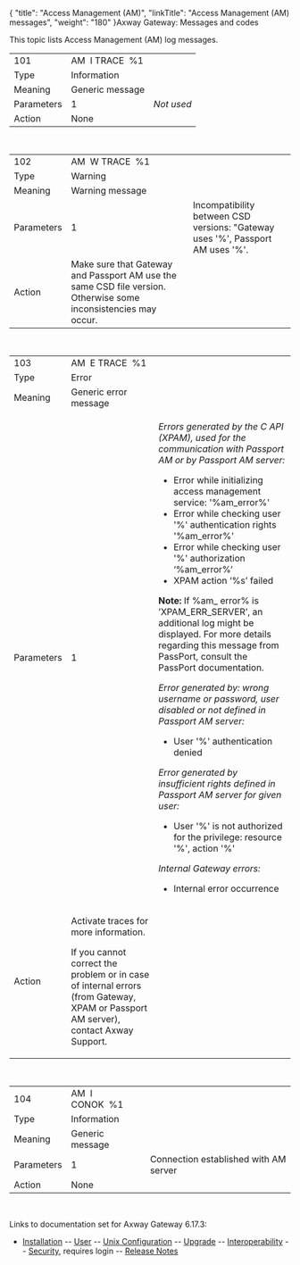 {
    "title": "Access Management (AM)",
    "linkTitle": "Access Management (AM) messages",
    "weight": "180"
}<span class="mc-variable axway_variables.Component_Long_Name variable">Axway Gateway</span>: Messages and codes

This topic lists Access Management (AM) log messages.

<table>
         
         
         
         
   
   <tbody>
      <tr>
         <td><span id="AM101I"></span>101         </td>
         <td>AM  I TRACE  %1         </td>
      </tr>
      <tr>
         <td>Type         </td>
         <td>Information         </td>
      </tr>
      <tr>
         <td>Meaning         </td>
         <td>Generic message         </td>
      </tr>
      <tr>
         <td>Parameters         </td>
         <td>1         </td>
         <td><em>Not used</em>         </td>
      </tr>
      <tr>
         <td>Action         </td>
         <td>None         </td>
      </tr>
   </tbody>
</table>

 

<table>
         
         
         
         
   
   <tbody>
      <tr>
         <td><span id="AM102W"></span>102         </td>
         <td>AM  W TRACE  %1         </td>
      </tr>
      <tr>
         <td>Type         </td>
         <td>Warning         </td>
      </tr>
      <tr>
         <td>Meaning         </td>
         <td>Warning message         </td>
      </tr>
      <tr>
         <td>Parameters         </td>
         <td>1         </td>
         <td>Incompatibility between CSD versions: "Gateway uses '%', Passport AM uses '%'.         </td>
      </tr>
      <tr>
         <td>Action         </td>
         <td>Make sure that Gateway and Passport AM use the same CSD file version. Otherwise some inconsistencies may occur.         </td>
      </tr>
   </tbody>
</table>

 

<table>
         
         
         
         
   
   <tbody>
      <tr>
         <td><span id="AM103E"></span>103         </td>
         <td>AM  E TRACE  %1         </td>
      </tr>
      <tr>
         <td>Type         </td>
         <td>Error         </td>
      </tr>
      <tr>
         <td>Meaning         </td>
         <td>Generic error message         </td>
      </tr>
      <tr>
         <td>Parameters         </td>
         <td>1         </td>
         <td><p><em>Errors generated by the C API (XPAM), used for the communication with Passport AM or by Passport AM server:</em></p>
<ul>
<li>Error while initializing access management service: '%am_error%'</li>
<li>Error while checking user '%' authentication rights '%am_error%'</li>
<li>Error while checking user '%' authorization ‘%am_error%’</li>
<li>XPAM action ‘%s’ failed</li>
</ul>
<p><strong>Note:</strong> If %am_ error% is ’XPAM_ERR_SERVER’, an additional log might be displayed. For more details regarding this message from PassPort, consult the PassPort documentation.</p>
<p><em>Error generated by: wrong username or password, user disabled or not defined in Passport AM server:</em></p>
<ul>
<li>User '%' authentication denied</li>
</ul>
<p><em>Error generated by insufficient rights defined in Passport AM server for given user:</em></p>
<ul>
<li>User '%' is not authorized for the privilege: resource '%', action '%'</li>
</ul>
<p><em>Internal Gateway errors:</em></p>
<ul>
<li>Internal error occurrence</li>
</ul>         </td>
      </tr>
      <tr>
         <td>Action         </td>
         <td><p>Activate traces for more information.</p>
<p>If you cannot correct the problem or in case of internal errors (from Gateway, XPAM or Passport AM server), contact Axway Support.</p>         </td>
      </tr>
   </tbody>
</table>

 

<table>
         
         
         
         
   
   <tbody>
      <tr>
         <td><span id="AM104I"></span>104         </td>
         <td>AM  I CONOK  %1         </td>
      </tr>
      <tr>
         <td>Type         </td>
         <td>Information         </td>
      </tr>
      <tr>
         <td>Meaning         </td>
         <td>Generic message         </td>
      </tr>
      <tr>
         <td>Parameters         </td>
         <td>1         </td>
         <td>Connection established with AM server         </td>
      </tr>
      <tr>
         <td>Action         </td>
         <td>None         </td>
      </tr>
   </tbody>
</table>

 

Links to documentation set for Axway Gateway <span class="mc-variable axway_variables.Release_Number variable">6.17.3</span>:

-   [Installation](/bundle/Gateway_6173_InstallationGuide_allOS_en_HTML5/page/Content/start_page.htm) -- [User](/bundle/Gateway_6173_UsersGuide_allOS_en_HTML5/page/Content/start_page.htm) -- [Unix Configuration](/bundle/Gateway_6173_ConfigurationGuide_UNIX_en_HTML5/page/Content/start_page.htm) -- [Upgrade](/bundle/Gateway_6173_UpgradeGuide_allOS_en_HTML5/page/Content/start_page.htm) -- [Interoperability](/bundle/Gateway_6173_InteroperabilityGuide_allOS_en_HTML5/page/Content/start_page.htm) -- [Security](/bundle/Gateway_6173_SecurityGuide_allOS_en_HTML5/page/Content/start_page.htm), requires login -- [Release Notes](/bundle/Gateway_6173_ReleaseNotes_allOS_en_HTML5/page/Content/Gateway_ReleaseNotes_allOS_en.htm)
